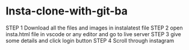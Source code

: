 # Insta-clone-with-git-ba


STEP 1
Download all the files and images in instalatest file
STEP 2
open insta.html file in vscode or any editor and go to live server
STEP 3
give some details and click login button
STEP 4 
Scroll through instagram
